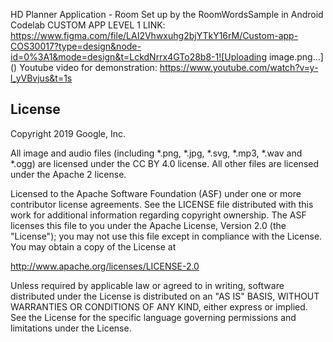 HD Planner Application - Room Set up by the RoomWordsSample in Android Codelab
CUSTOM APP LEVEL 1 LINK: https://www.figma.com/file/LAI2Vhwxuhg2bjYTkY16rM/Custom-app-COS30017?type=design&node-id=0%3A1&mode=design&t=LckdNrrx4GTo28b8-1![Uploading image.png…]()
Youtube video for demonstration: https://www.youtube.com/watch?v=y-l_yVBvjus&t=1s

License
-------

Copyright 2019 Google, Inc.

All image and audio files (including *.png, *.jpg, *.svg, *.mp3, *.wav
and *.ogg) are licensed under the CC BY 4.0 license. All other files are
licensed under the Apache 2 license.

Licensed to the Apache Software Foundation (ASF) under one or more contributor
license agreements.  See the LICENSE file distributed with this work for
additional information regarding copyright ownership.  The ASF licenses this
file to you under the Apache License, Version 2.0 (the "License"); you may not
use this file except in compliance with the License.  You may obtain a copy of
the License at

  http://www.apache.org/licenses/LICENSE-2.0

Unless required by applicable law or agreed to in writing, software
distributed under the License is distributed on an "AS IS" BASIS, WITHOUT
WARRANTIES OR CONDITIONS OF ANY KIND, either express or implied.  See the
License for the specific language governing permissions and limitations under
the License.
